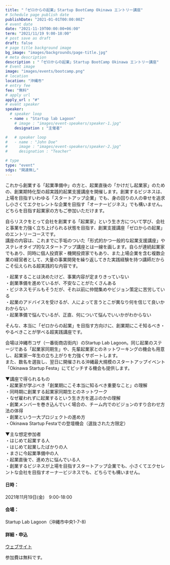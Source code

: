 ```yaml
---
title: "「ゼロからの起業」Startup BootCamp Okinawa エントリー講座"
# Schedule page publish date
publishDate: "2021-01-01T00:00:00Z"
# event date
date: "2021-11-19T00:00:00+06:00"
term: "2021/11/19 9:00-18:00"
# post save as draft
draft: false
# page title background image
bg_image: "images/backgrounds/page-title.jpg"
# meta description
description : "「ゼロからの起業」Startup BootCamp Okinawa エントリー講座"
# Event image
image: "images/events/bootcamp.png"
# location
location: "沖縄市"
# entry fee
fee: "無料"
# apply url
apply_url : "#"
# event speaker
speaker:
  # speaker loop
  - name : "Startup lab Lagoon"
    # image : "images/event-speakers/speaker-1.jpg"
    designation : "主催者"

#   # speaker loop
#   - name : "John Doe"
#     image : "images/event-speakers/speaker-2.jpg"
#     designation : "Teacher"

# type
type: "event"
sdgs: "関連無し"
---
```


これから創業する「起業準備中」の方と、起業直後の「かけだし起業家」のための、創業期特化型の超実践的起業支援講座を開催します。創業するビジネスは、上場を目指すいわゆる「スタートアップ企業」でも、身の回りの人の幸せを追求し小さくてエクセレントな企業を目指す「オーナービジネス」でも構いません。どちらを目指す起業家の方もご参加いただけます。  
  
自らリスクをとって会社を創業する「起業家」という生き方について学び、会社と事業を力強く立ち上げられる状態を目指す、創業支援講座「ゼロからの起業」のエントリーコースです。  
講座の内容は、これまでに手垢のついた「形式的かつ一般的な起業支援講座」やステレオタイプ的なスタートアップ講座とは一線を画します。自らが連続起業家でもあり、同時に個人投資家・機関投資家でもあり、また上場企業を含む複数企業の経営者として、大量の事業開発を繰り返してきた実践経験を持つ講師だからこそ伝えられる超実践的な内容です。  
  
・起業することは決めたけど、事業内容が定まりきっていない  
・創業準備を進めているが、不安なことがたくさんある  
・ビジネスモデルもそうだが、それ以前に仲間集めやビジョン策定に苦労している  
・起業のアドバイスを受けるが、人によって言うとこが異なり何を信じて良いかわからない  
・起業準備で悩んでいるが、正直、何について悩んでいいかがわからない  
  
そんな、本当に「ゼロからの起業」を目指す方向けに、創業期にこそ知るべき・やるべきことが学べる超実践講座です。  
  
会場は沖縄市コザ（一番街商店街内）のStartup Lab Lagoon。同じ起業のステージである「起業家同期生」や、先輩起業家とのネットワーキングの機会も用意し、起業家一年生の立ち上がりを力強くサポートします。  
また、数名を選抜し、翌日に開催される沖縄最大規模のスタートアップイベント「Okinawa Startup Festa」にてピッチする機会も提供します。  
  
▼講座で得られるもの  
・起業家が学ぶべき「創業期にこそ本当に知るべき重要なこと」の理解  
・同時期に創業する起業家同期生とのネットワーク  
・なぜ雇われずに起業するという生き方を選ぶのかの理解  
・創業メンバーを巻き込んでいく場合の、チーム内でのビジョンのすり合わせ方法の体得  
・創業という一大プロジェクトの進め方  
・Okinawa Startup Festaでの登壇機会（選抜された方限定）  
  
▼主な想定参加者  
・はじめて起業する人  
・はじめて起業したばかりの人  
・まさに今起業準備中の人  
・起業直後で、進め方に悩んでいる人  
・創業するビジネスが上場を目指すスタートアップ企業でも、小さくてエクセレントな会社を目指すオーナービジネスでも、どちらでも構いません。  
  
#### 日時：
2021年11月19日(金)　9:00-18:00
#### 会場：
Startup Lab Lagoon（沖縄市中央1-7-8)  
  
#### 詳細・申込
<a href="https://startupbootcamp1119.peatix.com/?fbclid=IwAR3-Vi3K7TVDoSbRK8wNObAL3qCaodtKwpfeIJVNU1Zp0yijzL7GGBNBxnc" target="_blank">ウェブサイト</a>

参加費は無料です。  
